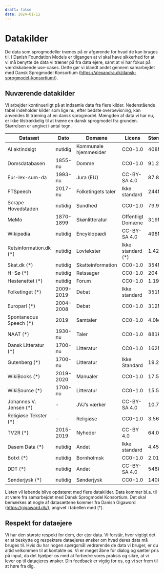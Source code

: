 ```yaml
---
draft: false
date: 2024-01-11
---
```



# Datakilder
De data som sprogmodeller trænes på er afgørende for hvad de kan bruges til. I Danish Foundation Models er tilgangen at vi skal have sikkerhed for at vi må benytte de data vi træner på fra data ejere, samt at vi har fokus på værdiskabende use-cases. Dette gør vi blandt andet gennem samarbejdet med Dansk Sprogmodel Konsortium (https://alexandra.dk/dansk-sprogmodel-konsortium/).

## Nuværende datakilder
Vi arbejder kontinuerligt på at indsamle data fra flere kilder. Nedenstående tabel indeholder kilder som lige nu, efter bedste overbevisning, kan anvendes til træning af en dansk sprogmodel. Mængden af data vi har nu, er ikke tilstrækkelig til at træne en dansk sprogmodel fra grunden. Størrelsen er angivet i antal tegn.


| Datasæt                   | Dato	      | Domæne	              | Licens	           | Størrelse |
| --------------------------|-------------|-----------------------|--------------------|----------|
| AI aktindsigt 	        | nutidig     | Kommunale hjemmesider   |	CC0-1.0		       | 408M      |
| Domsdatabasen	            | 1855-nu	  | Domme	                | CC0-1.0		       | 91.2M      |
| Eur-lex-sum-da            | 1993-nu     | Jura (EU)	           |  CC-BY-SA 4.0 	   | 87.8M      |
| FTSpeech	                | 2017-nu	  | Folketingets taler	    | Ikke standard 	   | 244M      |
| Scrape Hovedstaden	    | nutidig	  | Sundhed	                | CC0-1.0		       | 79.9M      |
| MeMo                      | 1870-1899	  | Skønlitteratur	     |    Offentligt Domæne  | 319M      |
| Wikipedia	                | nutidig	  | Encyklopædi	            | CC-BY-SA 4.0	   | 498M      |
| Retsinformation.dk (*)	| nutidig	  | Lovtekster	            | Ikke standard (*)  | 1.42G      |            
| Skat.dk (*)	            | nutidig	  | Skatteinformation	    | CC0-1.0		       | 354M      |
| H-Sø (*)	                | nutidig     | Retssager	         |    CC0-1.0		       | 204      |
| Hestenettet (*)	        | nutidig	  | Forum	                | CC0-1.0		       | 1.19G      |
| Folketinget (*)	        | 2009-2019	  | Debat	               |  Ikke standard 	   | 351M      |
| Europarl (*)	            | 2004-2008	  | Debat	              |   CC0-1.0		       | 312M      |
| Spontaneous Speech (*)	| 2019	      | Samtaler	            | CC0-1.0		       | 4.0M      |
| NAAT (*)	                | 1930-nu	  | Taler	                | CC0-1.0		       | 881k      |
| Dansk Litteratur (*)	    | 1700-nu	  | Litteratur	            | CC0-1.0		       | 162M      |
| Gutenberg (*)	            | 1700-nu	  | Litteratur	           |  Ikke Standard	   | 19.2M      |
| WikiBooks (*)	            | 2019-2020	  | Manualer	           |  CC0-1.0		       | 17.5M      |
| WikiSource (*)	        | 1700-nu	  | Litteratur	            | CC0-1.0		       | 15.5M      |
| Johannes V. Jensen (*)	| -	          | JVJ’s værker	        | CC-BY-SA 4.0	   | 10.7M      |
| Religiøse Tekster (*)     | -	          | Religiøse	            | CC0-1.0		       | 3.56M      |
| TV2R (*)	                | 2015-2019	  | Nyheder	              |   CC-BY 4.0		   | 64.04M      |
| Dasem Data (*)	        | nutidig	  | Andet	                | Ikke standard	   | 4.45M      |
| Botxt (*)	                | nutidig	  | Bornholmsk	         |    CC0-1.0		       | 2.01M      |
| DDT (*)	                | nutidig	  | Andet	                | CC-BY-SA 4.0	   | 546k      |
| Sønderjysk (*)	        |nutidig	  | Sønderjysk	           |  CC0-1.0		       | 140k      |

Listen vil løbende blive opdateret med flere datakilder. Data kommer bl.a. til at være fra samarbejdet med Dansk Sprogmodel Konsortium. Det skal bemærkes at nogle af datasættene kommer fra Danish Gigaword (https://gigaword.dk/), angivet i tabellen med (*).

## Respekt for dataejere
Vi har den største respekt for dem, der ejer data. Vi forstår, hvor vigtigt det er at beskytte og respektere dataejeres ønsker om hvad deres data må bruges til. Hvis du har nogen spørgsmål vedrørende de data vi bruger, er du altid velkommen til at kontakte os. Vi er meget åbne for dialog og sætter pris på input, da det hjælper os med at forbedre vores praksis og sikre, at vi lever op til dataejeres ønsker. Din feedback er vigtig for os, og vi ser frem til at høre fra dig.
